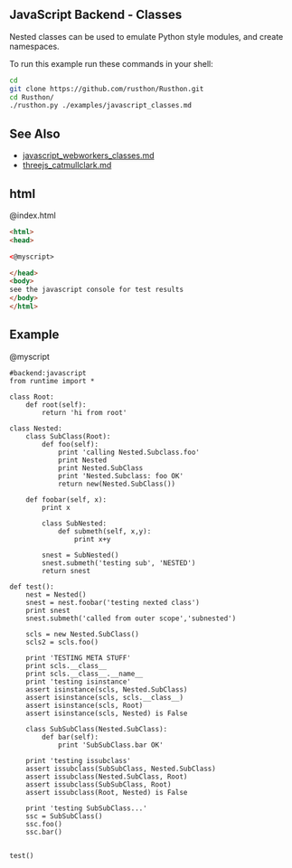 JavaScript Backend - Classes
-------

Nested classes can be used to emulate Python style modules, and create namespaces.

To run this example run these commands in your shell:

```bash
cd
git clone https://github.com/rusthon/Rusthon.git
cd Rusthon/
./rusthon.py ./examples/javascript_classes.md
```

See Also
--------
* [javascript_webworkers_classes.md](javascript_webworkers_classes.md)
* [threejs_catmullclark.md](threejs_catmullclark.md)


html
----


@index.html
```html
<html>
<head>

<@myscript>

</head>
<body>
see the javascript console for test results
</body>
</html>
```

Example
--------

@myscript
```rusthon
#backend:javascript
from runtime import *

class Root:
	def root(self):
		return 'hi from root'

class Nested:
	class SubClass(Root):
		def foo(self):
			print 'calling Nested.Subclass.foo'
			print Nested
			print Nested.SubClass
			print 'Nested.Subclass: foo OK'
			return new(Nested.SubClass())

	def foobar(self, x):
		print x

		class SubNested:
			def submeth(self, x,y):
				print x+y

		snest = SubNested()
		snest.submeth('testing sub', 'NESTED')
		return snest

def test():
	nest = Nested()
	snest = nest.foobar('testing nexted class')
	print snest
	snest.submeth('called from outer scope','subnested')

	scls = new Nested.SubClass()
	scls2 = scls.foo()

	print 'TESTING META STUFF'
	print scls.__class__
	print scls.__class__.__name__
	print 'testing isinstance'
	assert isinstance(scls, Nested.SubClass)
	assert isinstance(scls, scls.__class__)
	assert isinstance(scls, Root)
	assert isinstance(scls, Nested) is False

	class SubSubClass(Nested.SubClass):
		def bar(self):
			print 'SubSubClass.bar OK'

	print 'testing issubclass'
	assert issubclass(SubSubClass, Nested.SubClass)
	assert issubclass(Nested.SubClass, Root)
	assert issubclass(SubSubClass, Root)
	assert issubclass(Root, Nested) is False

	print 'testing SubSubClass...'
	ssc = SubSubClass()
	ssc.foo()
	ssc.bar()


test()

```
